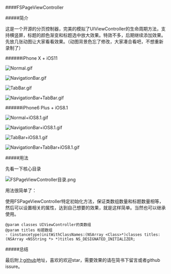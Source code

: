 ####FSPageViewController

#####简介

这是一个开源的分页控制器，完美的模拟了UIViewController的生命周期方法，支持横竖屏，标题的颜色渐变和标题选中放大效果。特效不多，后期继续添加效果。先放几张动图让大家看看效果。（动图背景色忘了修改，大家凑合看吧，不想重新录制了）

######iPhone X + iOS11

![Normal.gif](http://upload-images.jianshu.io/upload_images/1771887-cd48d66afa0c1522.gif?imageMogr2/auto-orient/strip%7CimageView2/2/w/1240)

![NavigationBar.gif](http://upload-images.jianshu.io/upload_images/1771887-a62d3f0ecaff6fb8.gif?imageMogr2/auto-orient/strip%7CimageView2/2/w/1240)

![TabBar.gif](http://upload-images.jianshu.io/upload_images/1771887-ec3c8c3c4d1fb40b.gif?imageMogr2/auto-orient/strip%7CimageView2/2/w/1240)

![NavigationBar+TabBar.gif](http://upload-images.jianshu.io/upload_images/1771887-338d909c33ddc733.gif?imageMogr2/auto-orient/strip%7CimageView2/2/w/1240)

######iPhone6 Plus + iOS8.1

![Normal+iOS8.1.gif](http://upload-images.jianshu.io/upload_images/1771887-1bcc4bffdde55d30.gif?imageMogr2/auto-orient/strip%7CimageView2/2/w/1240)

![NavigationBar+iOS8.1.gif](http://upload-images.jianshu.io/upload_images/1771887-6c700d9d953acf69.gif?imageMogr2/auto-orient/strip%7CimageView2/2/w/1240)

![TabBar+iOS8.1.gif](http://upload-images.jianshu.io/upload_images/1771887-2fcee5f110bcca52.gif?imageMogr2/auto-orient/strip%7CimageView2/2/w/1240)

![NavigationBar+TabBar+iOS8.1.gif](http://upload-images.jianshu.io/upload_images/1771887-a92469eb28ec0407.gif?imageMogr2/auto-orient/strip%7CimageView2/2/w/1240)

#####用法

先看一下核心目录

![FSPageViewController目录.png](http://upload-images.jianshu.io/upload_images/1771887-8481553796ce1ce9.png?imageMogr2/auto-orient/strip%7CimageView2/2/w/1240)

用法很简单了：

使用FSPageViewController特定初始化方法，保证类数组数量和标题数量相等，然后可以设置相关的属性，达到自己想要的效果，就是这样简单。当然也可以继承使用。

```
@param classes UIViewController的类数组
@param titles 标题数组
- (instancetype)initWithClassNames:(NSArray <Class>*)classes titles:(NSArray <NSString *> *)titles NS_DESIGNATED_INITIALIZER;
```

#####总结

最后附上[github](https://github.com/Fly-Sunshine-J/FSPageViewController)地址，喜欢的欢迎star，需要效果的请在简书下留言或者github issure。








